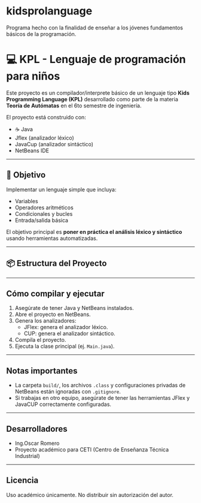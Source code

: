 # kidsprolanguage
Programa hecho con la finalidad de enseñar a los jóvenes fundamentos básicos de la programación.

# 💻 KPL - Lenguaje de programación para niños

Este proyecto es un compilador/interprete básico de un lenguaje tipo **Kids Programming Language (KPL)** desarrollado como parte de la materia **Teoría de Autómatas** en el 6to semestre de ingeniería.

El proyecto está construido con:

- ☕ Java 
- Jflex (analizador léxico)
- JavaCup (analizador sintáctico)
- NetBeans IDE

---

## 🧠 Objetivo

Implementar un lenguaje simple que incluya:

- Variables
- Operadores aritméticos
- Condicionales y bucles
- Entrada/salida básica

El objetivo principal es **poner en práctica el análisis léxico y sintáctico** usando herramientas automatizadas.

---

## 📦 Estructura del Proyecto


---

## Cómo compilar y ejecutar

1. Asegúrate de tener Java y NetBeans instalados.
2. Abre el proyecto en NetBeans.
3. Genera los analizadores:
   - JFlex: genera el analizador léxico.
   - CUP: genera el analizador sintáctico.
4. Compila el proyecto.
5. Ejecuta la clase principal (ej. `Main.java`).

---

## Notas importantes

- La carpeta `build/`, los archivos `.class` y configuraciones privadas de NetBeans están ignoradas con `.gitignore`.
- Si trabajas en otro equipo, asegúrate de tener las herramientas JFlex y JavaCUP correctamente configuradas.

---

## Desarrolladores

- Ing.Oscar Romero
- Proyecto académico para CETI (Centro de Enseñanza Técnica Industrial)

---

## Licencia

Uso académico únicamente. No distribuir sin autorización del autor.

